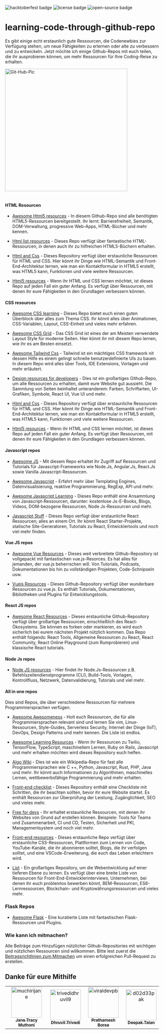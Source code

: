 ![hacktoberfest badge](https://img.shields.io/badge/%F0%9F%94%A5-hacktoberfest-blue) ![license badge](https://img.shields.io/badge/%E2%9C%94%20license-MIT-green) ![open-source badge](https://img.shields.io/badge/%F0%9F%90%B1%E2%80%8D%F0%9F%92%BB-Open--Source-orange)

# learning-code-through-github-repo

Es gibt einige echt erstaunlich gute Ressourcen, die Codenewbies zur Verfügung stehen, um neue Fähigkeiten zu erlernen oder alte zu verbessern und zu entwickeln. Jetzt möchte ich einige Github-Repos mit euch teilen, die ihr ausprobieren können, um mehr Ressourcen für Ihre Coding-Reise zu erhalten.

<img src="https://i.ibb.co/kS3pSW9/Git-Hub-Pic.png" alt="Git-Hub-Pic" border="0" height = "400px">
<br>
<br>

#### HTML Resourcen

- [Awesome Html5 resources](https://github.com/diegocard/awesome-html5) - In diesem Github-Repo sind alle benötigten HTML5-Ressourcen bereitgestellt. Ihr lernt: Barrierefreiheit, Semantik, DOM-Verwaltung, progressive Web-Apps, HTML-Bücher und mehr kennen.

- [Html list resources](https://github.com/gloparco/Master-List-of-HTML5-JS-CSS-Resources/blob/master/html.md) - Dieses Repo verfügt über fantastische HTML-Ressourcen, in denen auch ihr zu hilfreichen HTML5-Büchern erhalten.

- [Html and Css](https://github.com/zuzuleinen/html-and-css) - Dieses Repository verfügt über erstaunliche Ressourcen für HTML und CSS. Hier könnt ihr Dinge wie HTML-Semantik und Front-End-Architektur lernen, wie man ein Kontaktformular in HTML5 erstellt, was HTML5 kann, Funktionen und viele weitere Ressourcen.

- [Html5 resources](https://github.com/SirPepe/HTML5Resources) - Wenn ihr HTML und CSS lernen möchtet, ist dieses Repo auf jeden Fall ein guter Anfang. Es verfügt über Ressourcen, mit denen ihr eure Fähigkeiten in den Grundlagen verbessern können.

#### CSS resources

- [Awesome CSS learning](https://github.com/micromata/awesome-css-learning) - Dieses Repo bietet euch einen guten Überblock über alles zum Thema CSS. Ihr könnt alles über Animationen, CSS-Variablen, Layout, CSS-Einheit und vieles mehr erfahren.

- [Awesome CSS Grid](https://github.com/valentinogagliardi/awesome-css-grid) - Das CSS Grid ist eines der am Meisten verwendete Layout Style für moderne Seiten. Hier könnt ihr mit diesem Repo lernen, wie ihr es am Besten einsetzt.

- [Awesome Tailwind Css](https://github.com/aniftyco/awesome-tailwindcss) - Tailwind ist ein mächtiges CSS framework nit dessen Hilfe es einem gelingt schnelle benutzerdefinierte UIs zu bauen. In diesem Repo wird alles über Tools, IDE Extensions, Vorlagen und mehr erläutert.

- [Design resources for developers](https://github.com/bradtraversy/design-resources-for-developers) - Dies ist ein großartiges Github-Repo, um alle Ressourcen zu erhalten, damit eure Website gut aussieht. Die Sammlung von Seiten beinhaltet unteranderem: Farben, Schriftarten, UI-Grafiken, Symbole, React UI, Vue UI und mehr.

- [Html and Css](https://github.com/zuzuleinen/html-and-css) - Dieses Repository verfügt über erstaunliche Ressourcen für HTML und CSS. Hier könnt ihr Dinge wie HTML-Semantik und Front-End-Architektur lernen, wie man ein Kontaktformular in HTML5 erstellt, was HTML5 kann, Funktionen und viele weitere Ressourcen.


- [Html5 resources](https://github.com/SirPepe/HTML5Resources) - Wenn ihr HTML und CSS lernen möchtet, ist dieses Repo auf jeden Fall ein guter Anfang. Es verfügt über Ressourcen, mit denen ihr eure Fähigkeiten in den Grundlagen verbessern können.

#### Javascript repos

- [Awesome JS](https://github.com/serhiisol/awesome-js) - Mit diesem Repo erhaltet ihr Zugriff auf Ressourcen und Tutorials für Javascript-Frameworks wie Node.Js, Angular.Js, React.Js sowie Vanilla Javascript-Ressourcen.

- [Awesome Javascript](https://github.com/sorrycc/awesome-javascript) - Erfahrt mehr über Templating Engines, Datenvisualisierung, reaktive Programmierung, RegExp, API und mehr.

- [Awesome Javascript Learning](https://github.com/micromata/awesome-javascript-learning) - Dieses Repo enthält eine Ansammlung von Javascript-Ressourcen, darunter: kostenlose Js-E-Books, Blogs, Videos, DOM-bezogene Ressourcen, Node Js-Ressourcen und mehr.

- [Javascript Stuff](https://github.com/ahfarmer/javascriptstuff-db) - Dieses Repo verfügt über erstaunliche React Ressourcen; alles an einem Ort. Ihr könnt React Starter-Projekte, statische Site-Generatoren, Tutorials zu React, Entwicklertools und noch viel mehr finden. 

#### Vue JS repos

- [Awesome Vue Resources](https://github.com/vuejs/awesome-vue) - Dieses weit verbreitete Github-Repository ist vollgepackt mit fantastischen vue.js-Resorces. Es hat alles für jemanden, der vue.js beherrschen will. Von Tutorials, Podcasts, Dokumentationen bis hin zu vollständigen Projekten, Code-Schnipseln usw.

- [Vuejs Resources](https://github.com/gliterd/vuejs-resources) - Dieses Github-Repository verfügt über wunderbare Ressourcen zu vue.js. Es enthält Tutorials, Dokumentationen, Bibliotheken und Plugins für Entwicklungstools.

#### React JS repos

- [Awesome React Resources](https://github.com/brillout/awesome-react-components) - Dieses erstaunliche Github-Repository verfügt über großartige Ressourcen, einschließlich des React-Ökosystems. Sie können es forken oder markieren, es wird euch sicherlich bei eurem nächsten Projekt nützlich kommen. Das Repo enthält folgends: React Tools, Allgemeine Ressourcen zu React, React Community, React Online Playground (zum Rumprobieren) und klassische React tutorials.

#### Node Js repos

- [Node JS resources](https://github.com/sindresorhus/awesome-nodejs) - Hier findet ihr Node.Js-Ressourcen z.B. Befehlszeilendienstprogramme (CLI), Build-Tools, Vorlagen, Kontrollfluss, Netzwerk, Datenvalidierung, Tutorials und viel mehr.

#### All in one repos

Dies sind Repos, die über verschiedene Ressourcen für mehrere Programmiersprachen verfügen.

- [Awesome Awesomeness](https://github.com/bayandin/awesome-awesomeness) - Holt euch Ressourcen, die für alle Programmiersprachen relevant sind und lernen Sie vim, Linux-Ressourcen, Style-Guides, Serverless Security, Internet der Dinge (IoT), DevOps, Design Patterns und mehr kennen. Die Liste ist endlos.

- [Awesome Learning Resources](https://github.com/lauragift21/awesome-learning-resources) - Wenn ihr Ressourcen zu Twilio, TensorFlow, TypeScript, maschinellem Lernen, Ruby on Rails, Javascript und mehr erhalten möchten wird dieses Repository euch helfen.

- [Algo Wiki](https://github.com/vicky002/AlgoWiki) - Dies ist wie ein Wikipedia-Repo für fast alle Programmiersprachen wie C ++, Python, Javascript, Rust, PHP, Java und mehr. Ihr könnt auch Informationen zu Algorithmen, maschinelles Lernen, wettbewerbsfähige Programmierung und mehr erhalten.

- [Front-end checklist](https://github.com/thedaviddias/Front-End-Checklist) - Dieses Repository enthält eine Checkliste mit Schritten, die ihr beachten sollten, bevor ihr eure Website startet. Es enthält Ressourcen zur Überprüfung der Leistung, Zugänglichkeit, SEO und vieles mehr.

- [Free for devs](https://github.com/ripienaar/free-for-dev) - Ihr erhaltet erstaunliche Ressourcen, mit denen ihr Websites von Grund auf erstellen können. Beispiele: Tools für Teams und Zusammenarbeit, CI und CD, Testen, Sicherheit und PKI, Managementsystem und noch viel mehr.

- [Front-end resources](https://github.com/RitikPatni/Front-End-Web-Development-Resources#table-of-contents) - Dieses erstaunliche Repo verfügt über erstaunliche CSS-Ressourcen, Plattformen zum Lernen von Code, YouTube-Kanäle, die ihr abonnieren solltet, Blogs, die ihr verfolgen solltet, und eine VSCode-Erweiterung, die euch das Leben erleichtern wird.

- [List](https://github.com/jnv/lists) - Ein großartiges Repository, um die Webentwicklung auf einer tieferen Ebene zu lernen. Es verfügt über eine breite Liste von Ressourcen für Front-End-Entwicklerinterviews, Unternehmen, bei denen ihr euch problemlos bewerben könnt, BEM-Ressourcen, ES6-Lernressourcen, Blockchain- und Kryptowährungsressourcen und vieles mehr.

### Flask Repos

- [Awesome Flask](https://github.com/humiaozuzu/awesome-flask) -  Eine kuratierte Liste mit fantastischen Flask-Ressourcen und Plugins.

### Wie kann ich mitmachen?

Alle Beiträge zum Hinzufügen nützlicher Github-Repositories mit wichtigen und nützlichen Ressourcen sind willkommen. Bitte lest zuerst die [Beitragsrichtlinien zum Mitmachen](https://github.com/muchirijane/learning-code-through-github-repos/blob/main/CONTRIBUTING.md) um einen erfolgreichen Pull-Request zu erstellen.

## Danke für eure Mithilfe

<!-- readme: contributors -start --> 
<table>
<tr>
    <td align="center">
        <a href="https://github.com/muchirijane">
            <img src="https://avatars3.githubusercontent.com/u/54930887?v=4" width="100;" alt="muchirijane"/>
            <br />
            <sub><b>Jane Tracy Muthoni</b></sub>
        </a>
    </td>
    <td align="center">
        <a href="https://github.com/trivedidhruvil9">
            <img src="https://avatars0.githubusercontent.com/u/56179904?v=4" width="100;" alt="trivedidhruvil9"/>
            <br />
            <sub><b>Dhruvil Trivedi</b></sub>
        </a>
    </td>
    <td align="center">
        <a href="https://github.com/viraldevpb">
            <img src="https://avatars3.githubusercontent.com/u/66899360?v=4" width="100;" alt="viraldevpb"/>
            <br />
            <sub><b>Prathamesh Borse</b></sub>
        </a>
    </td>
    <td align="center">
        <a href="https://github.com/d02d33pak">
            <img src="https://avatars1.githubusercontent.com/u/21690808?v=4" width="100;" alt="d02d33pak"/>
            <br />
            <sub><b>Deepak Talan</b></sub>
        </a>
    </td></tr>
</table>
<!-- readme: contributors -end -->
